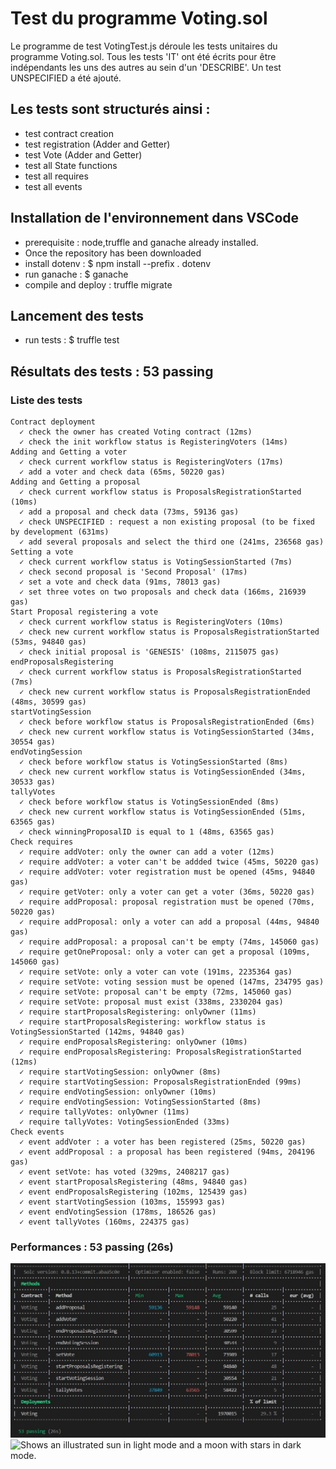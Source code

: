 
# Test du programme Voting.sol

Le programme de test VotingTest.js déroule les tests unitaires du programme Voting.sol.
Tous les tests 'IT' ont été écrits pour être indépendants les uns des autres au sein d'un 'DESCRIBE'.
Un test UNSPECIFIED a été ajouté.


## Les tests sont structurés ainsi :
- test contract creation
- test registration (Adder and Getter)
- test Vote (Adder and Getter)
- test all State functions
- test all requires
- test all events

## Installation de l'environnement dans VSCode
- prerequisite : node,truffle and ganache already installed.
- Once the repository has been downloaded
- install dotenv : $ npm install --prefix . dotenv 
- run ganache : $ ganache
- compile and deploy : truffle migrate 

## Lancement des tests
- run tests : $ truffle test

## Résultats des tests : 53 passing
### Liste des tests
    Contract deployment
      ✓ check the owner has created Voting contract (12ms)
      ✓ check the init workflow status is RegisteringVoters (14ms)
    Adding and Getting a voter
      ✓ check current workflow status is RegisteringVoters (17ms)
      ✓ add a voter and check data (65ms, 50220 gas)
    Adding and Getting a proposal
      ✓ check current workflow status is ProposalsRegistrationStarted (10ms)
      ✓ add a proposal and check data (73ms, 59136 gas)
      ✓ check UNSPECIFIED : request a non existing proposal (to be fixed by development (631ms)
      ✓ add several proposals and select the third one (241ms, 236568 gas)
    Setting a vote
      ✓ check current workflow status is VotingSessionStarted (7ms)
      ✓ check second proposal is 'Second Proposal' (17ms)
      ✓ set a vote and check data (91ms, 78013 gas)
      ✓ set three votes on two proposals and check data (166ms, 216939 gas)
    Start Proposal registering a vote
      ✓ check current workflow status is RegisteringVoters (10ms)
      ✓ check new current workflow status is ProposalsRegistrationStarted (53ms, 94840 gas)
      ✓ check initial proposal is 'GENESIS' (108ms, 2115075 gas)
    endProposalsRegistering
      ✓ check current workflow status is ProposalsRegistrationStarted (7ms)
      ✓ check new current workflow status is ProposalsRegistrationEnded (48ms, 30599 gas)
    startVotingSession
      ✓ check before workflow status is ProposalsRegistrationEnded (6ms)
      ✓ check new current workflow status is VotingSessionStarted (34ms, 30554 gas)
    endVotingSession
      ✓ check before workflow status is VotingSessionStarted (8ms)
      ✓ check new current workflow status is VotingSessionEnded (34ms, 30533 gas)
    tallyVotes
      ✓ check before workflow status is VotingSessionEnded (8ms)
      ✓ check new current workflow status is VotingSessionEnded (51ms, 63565 gas)
      ✓ check winningProposalID is equal to 1 (48ms, 63565 gas)
    Check requires
      ✓ require addVoter: only the owner can add a voter (12ms)
      ✓ require addVoter: a voter can't be addded twice (45ms, 50220 gas)
      ✓ require addVoter: voter registration must be opened (45ms, 94840 gas)
      ✓ require getVoter: only a voter can get a voter (36ms, 50220 gas)
      ✓ require addProposal: proposal registration must be opened (70ms, 50220 gas)
      ✓ require addProposal: only a voter can add a proposal (44ms, 94840 gas)
      ✓ require addProposal: a proposal can't be empty (74ms, 145060 gas)
      ✓ require getOneProposal: only a voter can get a proposal (109ms, 145060 gas)
      ✓ require setVote: only a voter can vote (191ms, 2235364 gas)
      ✓ require setVote: voting session must be opened (147ms, 234795 gas)
      ✓ require setVote: proposal can't be empty (72ms, 145060 gas)
      ✓ require setVote: proposal must exist (338ms, 2330204 gas)
      ✓ require startProposalsRegistering: onlyOwner (11ms)
      ✓ require startProposalsRegistering: workflow status is VotingSessionStarted (142ms, 94840 gas)
      ✓ require endProposalsRegistering: onlyOwner (10ms)
      ✓ require endProposalsRegistering: ProposalsRegistrationStarted (12ms)
      ✓ require startVotingSession: onlyOwner (8ms)
      ✓ require startVotingSession: ProposalsRegistrationEnded (99ms)
      ✓ require endVotingSession: onlyOwner (10ms)
      ✓ require endVotingSession: VotingSessionStarted (8ms)
      ✓ require tallyVotes: onlyOwner (11ms)
      ✓ require tallyVotes: VotingSessionEnded (33ms)
    Check events
      ✓ event addVoter : a voter has been registered (25ms, 50220 gas)
      ✓ event addProposal : a proposal has been registered (94ms, 204196 gas)
      ✓ event setVote: has voted (329ms, 2408217 gas)
      ✓ event startProposalsRegistering (48ms, 94840 gas)
      ✓ event endProposalsRegistering (102ms, 125439 gas)
      ✓ event startVotingSession (103ms, 155993 gas)
      ✓ event endVotingSession (178ms, 186526 gas)
      ✓ event tallyVotes (160ms, 224375 gas)

### Performances : 53 passing (26s)

<picture>
<img alt="Shows performances." src="./performance%20VotingTest.jpg">
<picture>
<picture>
<img alt="Shows an illustrated sun in light mode and a moon with stars in dark mode." src="https://user-images.githubusercontent.com/25423296/163456779-a8556205-d0a5-45e2-ac17-42d089e3c3f8.png" height="62" width="62">
</picture>


